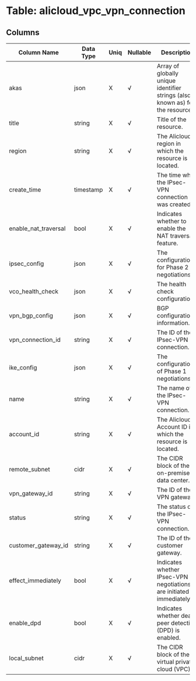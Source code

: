 # Table: alicloud_vpc_vpn_connection

## Columns 

|  Column Name   |  Data Type  | Uniq | Nullable | Description | 
|  ----  | ----  | ----  | ----  | ---- | 
| akas | json | X | √ | Array of globally unique identifier strings (also known as) for the resource. | 
| title | string | X | √ | Title of the resource. | 
| region | string | X | √ | The Alicloud region in which the resource is located. | 
| create_time | timestamp | X | √ | The time when the IPsec-VPN connection was created. | 
| enable_nat_traversal | bool | X | √ | Indicates whether to enable the NAT traversal feature. | 
| ipsec_config | json | X | √ | The configurations for Phase 2 negotiations. | 
| vco_health_check | json | X | √ | The health check configurations. | 
| vpn_bgp_config | json | X | √ | BGP configuration information. | 
| vpn_connection_id | string | X | √ | The ID of the IPsec-VPN connection. | 
| ike_config | json | X | √ | The configurations of Phase 1 negotiations. | 
| name | string | X | √ | The name of the IPsec-VPN connection. | 
| account_id | string | X | √ | The Alicloud Account ID in which the resource is located. | 
| remote_subnet | cidr | X | √ | The CIDR block of the on-premises data center. | 
| vpn_gateway_id | string | X | √ | The ID of the VPN gateway. | 
| status | string | X | √ | The status of the IPsec-VPN connection. | 
| customer_gateway_id | string | X | √ | The ID of the customer gateway. | 
| effect_immediately | bool | X | √ | Indicates whether IPsec-VPN negotiations are initiated immediately. | 
| enable_dpd | bool | X | √ | Indicates whether dead peer detection (DPD) is enabled. | 
| local_subnet | cidr | X | √ | The CIDR block of the virtual private cloud (VPC). | 


